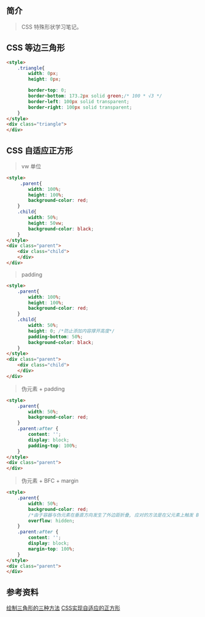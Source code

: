 ## 简介

> CSS 特殊形状学习笔记。

## CSS 等边三角形

```html
<style>
    .triangle{
        width: 0px;
        height: 0px;

        border-top: 0;
        border-bottom: 173.2px solid green;/* 100 * √3 */
        border-left: 100px solid transparent;
        border-right: 100px solid transparent;
    }
</style>
<div class="triangle">
</div>
```

## CSS 自适应正方形

> vw 单位

```html
<style>
     .parent{
        width: 100%;
        height: 100%;
        background-color: red;
    }
    .child{
        width: 50%;
        height: 50vw;
        background-color: black;
    }
</style>
<div class="parent">
    <div class="child">   
    </div>
</div>
```

> padding

```html
<style>
    .parent{
        width: 100%;
        height: 100%;
        background-color: red;
    }
    .child{
        width: 50%;
        height: 0; /*防止添加内容撑开高度*/
        padding-bottom: 50%;
        background-color: black;
    }
</style>
<div class="parent">
    <div class="child">
    </div>
</div>
```

> 伪元素 + padding

```html
<style>
    .parent{
        width: 50%;
        background-color: red;
    }
    .parent:after {
        content: '';
        display: block;
        padding-top: 100%; 
    }
</style>
<div class="parent">
</div>
```

> 伪元素 + BFC + margin

```html
<style>
    .parent{
        width: 50%;
        background-color: red;
        /*由于容器与伪元素在垂直方向发生了外边距折叠, 应对的方法是在父元素上触发 BFC */
        overflow: hidden; 
    }
    .parent:after {
        content: '';
        display: block;
        margin-top: 100%;
    }
</style>
<div class="parent">
</div>
```

## 参考资料
[绘制三角形的三种方法](https://www.jianshu.com/p/b2eec4bcccaf)
[CSS实现自适应的正方形](https://www.jianshu.com/p/da2826ca6c1a)
